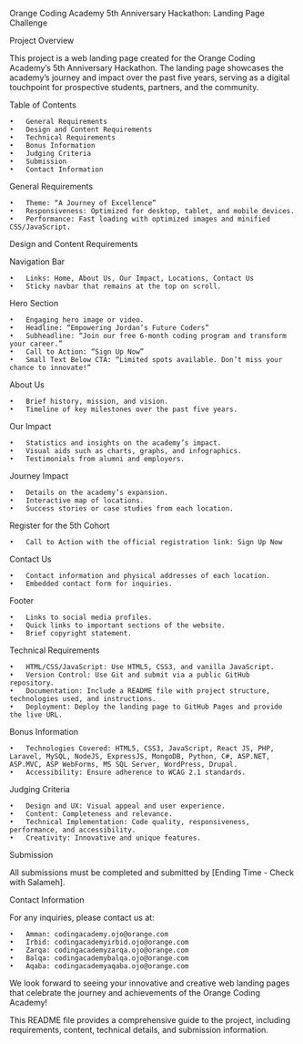 Orange Coding Academy 5th Anniversary Hackathon: Landing Page Challenge

Project Overview

This project is a web landing page created for the Orange Coding Academy’s 5th Anniversary Hackathon. The landing page showcases the academy’s journey and impact over the past five years, serving as a digital touchpoint for prospective students, partners, and the community.

Table of Contents

	•	General Requirements
	•	Design and Content Requirements
	•	Technical Requirements
	•	Bonus Information
	•	Judging Criteria
	•	Submission
	•	Contact Information

General Requirements

	•	Theme: “A Journey of Excellence”
	•	Responsiveness: Optimized for desktop, tablet, and mobile devices.
	•	Performance: Fast loading with optimized images and minified CSS/JavaScript.

Design and Content Requirements

Navigation Bar

	•	Links: Home, About Us, Our Impact, Locations, Contact Us
	•	Sticky navbar that remains at the top on scroll.

Hero Section

	•	Engaging hero image or video.
	•	Headline: “Empowering Jordan’s Future Coders”
	•	Subheadline: “Join our free 6-month coding program and transform your career.”
	•	Call to Action: “Sign Up Now”
	•	Small Text Below CTA: “Limited spots available. Don’t miss your chance to innovate!”

About Us

	•	Brief history, mission, and vision.
	•	Timeline of key milestones over the past five years.

Our Impact

	•	Statistics and insights on the academy’s impact.
	•	Visual aids such as charts, graphs, and infographics.
	•	Testimonials from alumni and employers.

Journey Impact

	•	Details on the academy’s expansion.
	•	Interactive map of locations.
	•	Success stories or case studies from each location.

Register for the 5th Cohort

	•	Call to Action with the official registration link: Sign Up Now

Contact Us

	•	Contact information and physical addresses of each location.
	•	Embedded contact form for inquiries.

Footer

	•	Links to social media profiles.
	•	Quick links to important sections of the website.
	•	Brief copyright statement.

Technical Requirements

	•	HTML/CSS/JavaScript: Use HTML5, CSS3, and vanilla JavaScript.
	•	Version Control: Use Git and submit via a public GitHub repository.
	•	Documentation: Include a README file with project structure, technologies used, and instructions.
	•	Deployment: Deploy the landing page to GitHub Pages and provide the live URL.

Bonus Information

	•	Technologies Covered: HTML5, CSS3, JavaScript, React JS, PHP, Laravel, MySQL, NodeJS, ExpressJS, MongoDB, Python, C#, ASP.NET, ASP.MVC, ASP WebForms, MS SQL Server, WordPress, Drupal.
	•	Accessibility: Ensure adherence to WCAG 2.1 standards.

Judging Criteria

	•	Design and UX: Visual appeal and user experience.
	•	Content: Completeness and relevance.
	•	Technical Implementation: Code quality, responsiveness, performance, and accessibility.
	•	Creativity: Innovative and unique features.

Submission

All submissions must be completed and submitted by [Ending Time - Check with Salameh].

Contact Information

For any inquiries, please contact us at:

	•	Amman: codingacademy.ojo@orange.com
	•	Irbid: codingacademyirbid.ojo@orange.com
	•	Zarqa: codingacademyzarqa.ojo@orange.com
	•	Balqa: codingacademybalqa.ojo@orange.com
	•	Aqaba: codingacademyaqaba.ojo@orange.com

We look forward to seeing your innovative and creative web landing pages that celebrate the journey and achievements of the Orange Coding Academy!

This README file provides a comprehensive guide to the project, including requirements, content, technical details, and submission information.